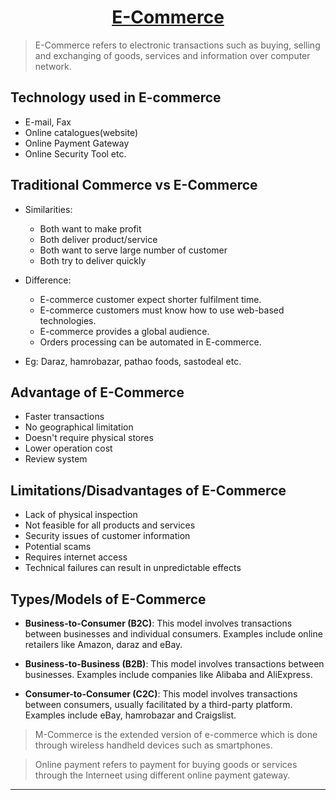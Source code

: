 <center> <u> <h1> E-Commerce </h1> </u> </center>

> E-Commerce refers to electronic transactions such as buying, selling and exchanging of goods, services and information over computer network.

## Technology used in E-commerce

- E-mail, Fax
- Online catalogues(website)
- Online Payment Gateway
- Online Security Tool etc.

## Traditional Commerce vs E-Commerce

- Similarities:
    - Both want to make profit
    - Both deliver product/service
    - Both want to serve large number of customer
    - Both try to deliver quickly

- Difference:
    - E-commerce customer expect shorter fulfilment time.
    - E-commerce customers must know how to use web-based technologies.
    - E-commerce provides a global audience.
    - Orders processing can be automated in E-commerce.

- Eg: Daraz, hamrobazar, pathao foods, sastodeal etc.

## Advantage of E-Commerce

- Faster transactions
- No geographical limitation
- Doesn't require physical stores
- Lower operation cost
- Review system

## Limitations/Disadvantages of E-Commerce

- Lack of physical inspection
- Not feasible for all products and services
- Security issues of customer information
- Potential scams
- Requires internet access
- Technical failures can result in unpredictable effects

## Types/Models of E-Commerce

- **Business-to-Consumer (B2C)**: This model involves transactions between businesses and individual consumers. Examples include online retailers like Amazon, daraz and eBay.

- **Business-to-Business (B2B)**: This model involves transactions between businesses. Examples include companies like Alibaba and AliExpress.

- **Consumer-to-Consumer (C2C)**: This model involves transactions between consumers, usually facilitated by a third-party platform. Examples include eBay, hamrobazar and Craigslist.

> M-Commerce is the extended version of e-commerce which is done through wireless handheld devices such as smartphones.

> Online payment refers to payment for buying goods or services through the Interneet using different online payment gateway.

---